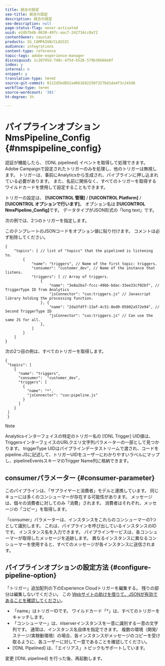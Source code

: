 ```yaml
---
title: 統合の設定
seo-title: 統合の設定
description: 統合の設定
seo-description: null
page-status-flag: never-activated
uuid: e2db7bdb-8630-497c-aacf-242734cc0a72
contentOwner: sauviat
products: SG_CAMPAIGN/CLASSIC
audience: integrations
content-type: reference
topic-tags: adobe-experience-manager
discoiquuid: 1c20795d-748c-4f5d-b526-579b36666e8f
index: y
internal: n
snippet: y
translation-type: tm+mt
source-git-commit: 0112d5bd052ad66169225073276d1da4f3c245d8
workflow-type: tm+mt
source-wordcount: '381'
ht-degree: 3%

---
```



# パイプラインオプション NmsPipeline_Config {#nmspipeline_config}

認証が機能したら、 [!DNL pipelined] イベントを取得して処理できます。 Adobe Campaignで設定されたトリガーのみを処理し、他のトリガーは無視します。 トリガーは、事前にAnalyticsから生成され、パイプラインに押し込まれている必要があります。
また、名前に関係なく、すべてのトリガーを取得するワイルドカードを使用して設定することもできます。

トリガーの設定は、 **[!UICONTROL 管理]** / **[!UICONTROL Platform]** / **[!UICONTROL オプションで行います]**。 オプション名は **[!UICONTROL NmsPipeline_Config]**&#x200B;です。 データタイプがJSON形式の「long text」です。

次の例では、2つのトリガーを指定します。

このテンプレートのJSONコードをオプション値に貼り付けます。 コメントは必ず削除してください。

```
{
    "topics": [ // list of "topics" that the pipelined is listening to.
        {
            "name": "triggers", // Name of the first topic: triggers.
            "consumer": "customer_dev", // Name of the instance that listens. 
            "triggers": [ // Array of triggers. 
                {
                    "name": "3e8a2ba7-fccc-49bb-bdac-33ee33cf02bf", // TriggerType ID from Analytics 
                    "jsConnector": "cus:triggers.js" // Javascript library holding the processing function.
                }, {
                    "name": "2da3fdff-13af-4c51-8ed0-05802a572e94", // Second TriggerType ID 
                    "jsConnector": "cus:triggers.js" // Can use the same JS for all.
                },
            ]
        }
    ]
}
```

次の2つ目の例は、すべてのトリガーを取得します。

```
{
 "topics": [
    {
      "name": "triggers",
      "consumer":  "customer_dev",
      "triggers": [
        {
          "name": "*",
          "jsConnector": "cus:pipeline.js"
        }
      ]
    }
 ]
 }
```

>[!NOTE]
>
>Analyticsインターフェイスの特定のトリガー名の [!DNL Trigger] UID値は、TriggersインターフェイスのURLクエリ文字列パラメーターの一部として見つかります。 triggerType UIDはパイプラインデータストリームで渡され、コードをpipeline.JSに記述して、トリガーUIDをユーザーにわかりやすいラベルにマップし、pipelineEventsスキーマのTrigger Name列に格納できます。

## consumerパラメーター {#consumer-parameter}

このパイプラインは、「サプライヤーと消費者」モデルと連携しています。 同じキューには多くのコンシューマーが存在する可能性があります。 メッセージは、個々の消費者に対してのみ「消費」されます。 消費者はそれぞれ、メッセージの「コピー」を取得します。

「consumer」パラメーターは、インスタンスをこれらのコンシューマーの1つとして識別します。 これは、パイプラインを呼び出しているインスタンスのIDです。 インスタンス名を入力できます。 パイプラインサービスは、各コンシューマーが取得したメッセージを追跡します。 異なるインスタンスに異なるコンシューマーを使用すると、すべてのメッセージが各インスタンスに送信されます。

## パイプラインオプションの設定方法 {#configure-pipeline-option}

「トリガー」追加配列の下のExperience Cloudトリガーを編集する。 残りの部分は編集しないでください。
この [Webサイトの助けを借りて、JSONが有効であることを確認してください](http://jsonlint.com/)。

* 「name」はトリガーIDです。 ワイルドカード「*」は、すべてのトリガーをキャッチします。
* 「コンシューマー」は、nlserverインスタンスを一意に識別する一意の文字列です。 通常は、インスタンス名自体を指定できます。 複数の環境（開発/ステージ/実稼動環境）の場合、各インスタンスがメッセージのコピーを受け取るように、各ユーザーに対して一意であることを確認してください。
* [!DNL Pipelined] は、「エイリアス」トピックもサポートしています。

変更 [!DNL pipelined] を行った後、再起動します。
